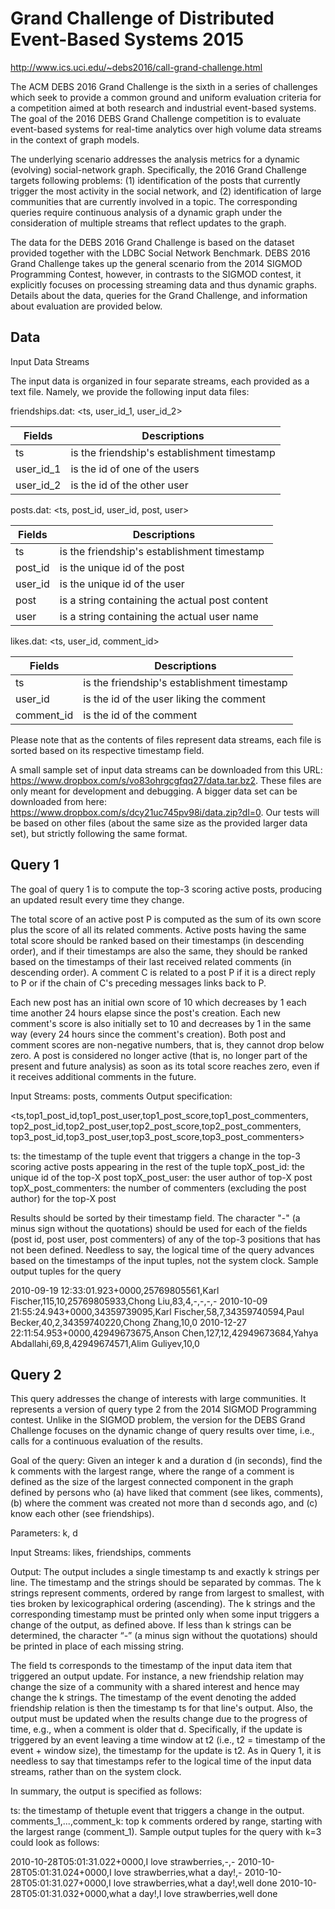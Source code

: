 # Grand Challenge of Distributed Event-Based Systems 2015

http://www.ics.uci.edu/~debs2016/call-grand-challenge.html

The ACM DEBS 2016 Grand Challenge is the sixth in a series of challenges which seek to provide a common ground and uniform evaluation criteria for a competition aimed at both research and industrial event-based systems. The goal of the 2016 DEBS Grand Challenge competition is to evaluate event-based systems for real-time analytics over high volume data streams in the context of graph models.

The underlying scenario addresses the analysis metrics for a dynamic (evolving) social-network graph. Specifically, the 2016 Grand Challenge targets following problems: (1) identification of the posts that currently trigger the most activity in the social network, and (2) identification of large communities that are currently involved in a topic. The corresponding queries require continuous analysis of a dynamic graph under the consideration of multiple streams that reflect updates to the graph.

The data for the DEBS 2016 Grand Challenge is based on the dataset provided together with the LDBC Social Network Benchmark. DEBS 2016 Grand Challenge takes up the general scenario from the 2014 SIGMOD Programming Contest, however, in contrasts to the SIGMOD contest, it explicitly focuses on processing streaming data and thus dynamic graphs. Details about the data, queries for the Grand Challenge, and information about evaluation are provided below.

## Data

Input Data Streams

The input data is organized in four separate streams, each provided as a text file. Namely, we provide the following input data files:

friendships.dat: <ts, user_id_1, user_id_2>

| Fields        | Descriptions |
| ------------- |---------------|
| ts | is the friendship's establishment timestamp |
| user_id_1 | is the id of one of the users |
| user_id_2 | is the id of the other user |

posts.dat: <ts, post_id, user_id, post, user>

| Fields        | Descriptions |
| ------------- |---------------|
| ts | is the friendship's establishment timestamp |
| post_id | is the unique id of the post |
| user_id | is the unique id of the user |
| post | is a string containing the actual post content |
| user | is a string containing the actual user name |

likes.dat: <ts, user_id, comment_id>

| Fields        | Descriptions |
| ------------- |---------------|
| ts | is the friendship's establishment timestamp |
| user_id | is the id of the user liking the comment |
| comment_id | is the id of the comment |

Please note that as the contents of files represent data streams, each file is sorted based on its respective timestamp field.

A small sample set of input data streams can be downloaded from this URL: https://www.dropbox.com/s/vo83ohrgcgfqq27/data.tar.bz2. These files are only meant for development and debugging. A bigger data set can be downloaded from here: https://www.dropbox.com/s/dcy21uc745pv98i/data.zip?dl=0. Our tests will be based on other files (about the same size as the provided larger data set), but strictly following the same format. 

## Query 1

The goal of query 1 is to compute the top-3 scoring active posts, producing an updated result every time they change.

The total score of an active post P is computed as the sum of its own score plus the score of all its related comments. Active posts having the same total score should be ranked based on their timestamps (in descending order), and if their timestamps are also the same, they should be ranked based on the timestamps of their last received related comments (in descending order). A comment C is related to a post P if it is a direct reply to P or if the chain of C's preceding messages links back to P.

Each new post has an initial own score of 10 which decreases by 1 each time another 24 hours elapse since the post's creation. Each new comment's score is also initially set to 10 and decreases by 1 in the same way (every 24 hours since the comment's creation). Both post and comment scores are non-negative numbers, that is, they cannot drop below zero. A post is considered no longer active (that is, no longer part of the present and future analysis) as soon as its total score reaches zero, even if it receives additional comments in the future.

Input Streams: posts, comments
Output specification:

<ts,top1_post_id,top1_post_user,top1_post_score,top1_post_commenters,
top2_post_id,top2_post_user,top2_post_score,top2_post_commenters,
top3_post_id,top3_post_user,top3_post_score,top3_post_commenters>

ts: the timestamp of the tuple event that triggers a change in the top-3 scoring active posts appearing in the rest of the tuple
topX_post_id: the unique id of the top-X post
topX_post_user: the user author of top-X post
topX_post_commenters: the number of commenters (excluding the post author) for the top-X post

Results should be sorted by their timestamp field. The character "-" (a minus sign without the quotations) should be used for each of the fields (post id, post user, post commenters) of any of the top-3 positions that has not been defined. Needless to say, the logical time of the query advances based on the timestamps of the input tuples, not the system clock.
Sample output tuples for the query

2010-09-19 12:33:01.923+0000,25769805561,Karl Fischer,115,10,25769805933,Chong Liu,83,4,-,-,-,-
2010-10-09 21:55:24.943+0000,34359739095,Karl Fischer,58,7,34359740594,Paul Becker,40,2,34359740220,Chong Zhang,10,0
2010-12-27 22:11:54.953+0000,42949673675,Anson Chen,127,12,42949673684,Yahya Abdallahi,69,8,42949674571,Alim Guliyev,10,0 

## Query 2

This query addresses the change of interests with large communities. It represents a version of query type 2 from the 2014 SIGMOD Programming contest. Unlike in the SIGMOD problem, the version for the DEBS Grand Challenge focuses on the dynamic change of query results over time, i.e., calls for a continuous evaluation of the results.

Goal of the query:
Given an integer k and a duration d (in seconds), find the k comments with the largest range, where the range of a comment is defined as the size of the largest connected component in the graph defined by persons who (a) have liked that comment (see likes, comments), (b) where the comment was created not more than d seconds ago, and (c) know each other (see friendships).

Parameters: k, d

Input Streams: likes, friendships, comments

Output:
The output includes a single timestamp ts and exactly k strings per line. The timestamp and the strings should be separated by commas. The k strings represent comments, ordered by range from largest to smallest, with ties broken by lexicographical ordering (ascending). The k strings and the corresponding timestamp must be printed only when some input triggers a change of the output, as defined above. If less than k strings can be determined, the character “-” (a minus sign without the quotations) should be printed in place of each missing string.

The field ts corresponds to the timestamp of the input data item that triggered an output update. For instance, a new friendship relation may change the size of a community with a shared interest and hence may change the k strings. The timestamp of the event denoting the added friendship relation is then the timestamp ts for that line's output. Also, the output must be updated when the results change due to the progress of time, e.g., when a comment is older that d. Specifically, if the update is triggered by an event leaving a time window at t2 (i.e., t2 = timestamp of the event + window size), the timestamp for the update is t2. As in Query 1, it is needless to say that timestamps refer to the logical time of the input data streams, rather than on the system clock.

In summary, the output is specified as follows:

ts: the timestamp of thetuple event that triggers a change in the output.
comments_1,...,comment_k: top k comments ordered by range, starting with the largest range (comment_1).
Sample output tuples for the query with k=3 could look as follows:

2010-10-28T05:01:31.022+0000,I love strawberries,-,-
2010-10-28T05:01:31.024+0000,I love strawberries,what a day!,-
2010-10-28T05:01:31.027+0000,I love strawberries,what a day!,well done
2010-10-28T05:01:31.032+0000,what a day!,I love strawberries,well done